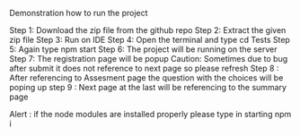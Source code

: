 Demonstration how to run the project

Step 1: Download the zip file from the github repo
Step 2: Extract the given zip file
Step 3: Run  on IDE
Step 4: Open the terminal and type cd Tests
Step 5: Again type npm start
Step 6: The project will be running on the server 
Step 7: The registration page will be popup
Caution: Sometimes due to bug after submit it does not reference to next page so please refresh
Step 8 : After referencing to Assesment page the question with the choices will be poping up
step 9 : Next page at the last will be referencing to the summary page


Alert : if the node modules are installed properly please type in starting npm i
